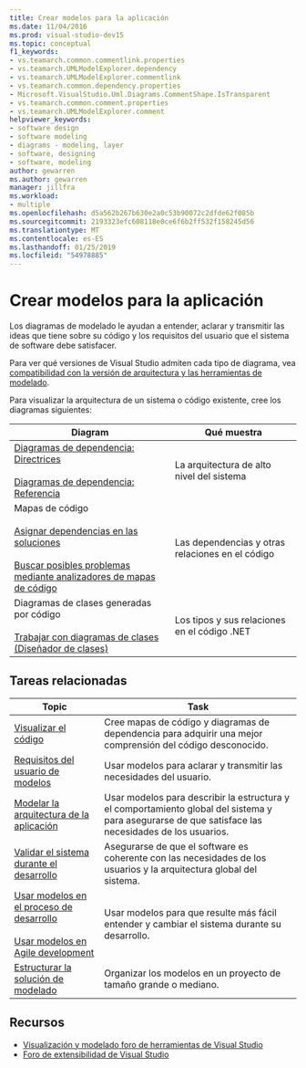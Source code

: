 ```yaml
---
title: Crear modelos para la aplicación
ms.date: 11/04/2016
ms.prod: visual-studio-dev15
ms.topic: conceptual
f1_keywords:
- vs.teamarch.common.commentlink.properties
- vs.teamarch.UMLModelExplorer.dependency
- vs.teamarch.UMLModelExplorer.commentlink
- vs.teamarch.common.dependency.properties
- Microsoft.VisualStudio.Uml.Diagrams.CommentShape.IsTransparent
- vs.teamarch.common.comment.properties
- vs.teamarch.UMLModelExplorer.comment
helpviewer_keywords:
- software design
- software modeling
- diagrams - modeling, layer
- software, designing
- software, modeling
author: gewarren
ms.author: gewarren
manager: jillfra
ms.workload:
- multiple
ms.openlocfilehash: d5a562b267b630e2a0c53b90072c2dfde62f085b
ms.sourcegitcommit: 2193323efc608118e0ce6f6b2ff532f158245d56
ms.translationtype: MT
ms.contentlocale: es-ES
ms.lasthandoff: 01/25/2019
ms.locfileid: "54978885"
---
```

# <a name="create-models-for-your-app"></a>Crear modelos para la aplicación

Los diagramas de modelado le ayudan a entender, aclarar y transmitir las ideas que tiene sobre su código y los requisitos del usuario que el sistema de software debe satisfacer.

Para ver qué versiones de Visual Studio admiten cada tipo de diagrama, vea [compatibilidad con la versión de arquitectura y las herramientas de modelado](../modeling/what-s-new-for-design-in-visual-studio.md#VersionSupport).

Para visualizar la arquitectura de un sistema o código existente, cree los diagramas siguientes:

|**Diagram**|**Qué muestra**|
|-|-|
|[Diagramas de dependencia: Directrices](../modeling/layer-diagrams-guidelines.md)<br /><br /> [Diagramas de dependencia: Referencia](../modeling/layer-diagrams-reference.md)|La arquitectura de alto nivel del sistema|
|Mapas de código<br /><br /> [Asignar dependencias en las soluciones](../modeling/map-dependencies-across-your-solutions.md)<br /><br /> [Buscar posibles problemas mediante analizadores de mapas de código](../modeling/find-potential-problems-using-code-map-analyzers.md)|Las dependencias y otras relaciones en el código|
|Diagramas de clases generadas por código<br /><br /> [Trabajar con diagramas de clases (Diseñador de clases)](../ide/class-designer/designing-and-viewing-classes-and-types.md)|Los tipos y sus relaciones en el código .NET|

## <a name="related-tasks"></a>Tareas relacionadas

|**Topic**|**Task**|
|-|-|
|[Visualizar el código](../modeling/visualize-code.md)|Cree mapas de código y diagramas de dependencia para adquirir una mejor comprensión del código desconocido.|
|[Requisitos del usuario de modelos](../modeling/model-user-requirements.md)|Usar modelos para aclarar y transmitir las necesidades del usuario.|
|[Modelar la arquitectura de la aplicación](../modeling/model-your-app-s-architecture.md)|Usar modelos para describir la estructura y el comportamiento global del sistema y para asegurarse de que satisface las necesidades de los usuarios.|
|[Validar el sistema durante el desarrollo](../modeling/validate-your-system-during-development.md)|Asegurarse de que el software es coherente con las necesidades de los usuarios y la arquitectura global del sistema.|
|[Usar modelos en el proceso de desarrollo](../modeling/use-models-in-your-development-process.md)<br /><br /> [Usar modelos en Agile development](https://msdn.microsoft.com/592ac27c-3d3e-454a-9c38-b76658ed137f)|Usar modelos para que resulte más fácil entender y cambiar el sistema durante su desarrollo. |
|[Estructurar la solución de modelado](../modeling/structure-your-modeling-solution.md)|Organizar los modelos en un proyecto de tamaño grande o mediano.|

## <a name="resources"></a>Recursos

- [Visualización y modelado foro de herramientas de Visual Studio](http://go.microsoft.com/fwlink/?LinkId=184720)
- [Foro de extensibilidad de Visual Studio](https://social.msdn.microsoft.com/Forums/vstudio/home?forum=vsx)
